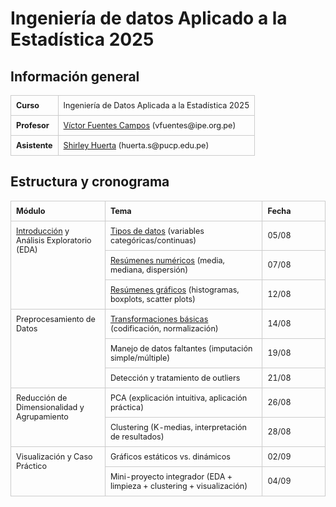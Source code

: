 # Ingeniería de datos Aplicado a la Estadística 2025

## Información general

<table style="width:100%; border-collapse: collapse; font-size:0.9em;">
  <tbody>
    <tr>
      <td style="border:1px solid #ccc; padding:8px; font-weight:bold; vertical-align:top;">
        Curso
      </td>
      <td style="border:1px solid #ccc; padding:8px; vertical-align:top;">
        Ingeniería de Datos Aplicada a la Estadística 2025
      </td>
    </tr>
    <tr>
      <td style="border:1px solid #ccc; padding:8px; font-weight:bold; vertical-align:top;">
        Profesor
      </td>
      <td style="border:1px solid #ccc; padding:8px; vertical-align:top;">
        <a href="https://www.linkedin.com/in/vfuentesc/">Víctor Fuentes Campos</a> (vfuentes@ipe.org.pe)
      </td>
    </tr>
    <tr>
      <td style="border:1px solid #ccc; padding:8px; font-weight:bold; vertical-align:top;">
        Asistente
      </td>
      <td style="border:1px solid #ccc; padding:8px; vertical-align:top;">
        <a href="https://www.linkedin.com/in/shirley-huerta/">Shirley Huerta</a> (huerta.s@pucp.edu.pe)
      </td>
    </tr>
  </tbody>
</table>

## Estructura y cronograma

<table style="width:100%; border-collapse: collapse; font-size:0.9em;">
  <colgroup>
    <col style="width:30%;">
    <col style="width:50%;">
    <col style="width:20%;">
  </colgroup>
  <thead>
    <tr>
      <th style="border:1px solid #ccc; padding:8px; text-align:left;">Módulo</th>
      <th style="border:1px solid #ccc; padding:8px; text-align:left;">Tema</th>
      <th style="border:1px solid #ccc; padding:8px; text-align:left;">Fecha</th>
    </tr>
  </thead>
  <tbody>
    <tr>
      <td rowspan="3" style="border:1px solid #ccc; padding:8px; vertical-align:top;">
        <a href="https://vfuentesc.quarto.pub/0-intro/">Introducción</a> y Análisis Exploratorio (EDA)
      </td>
      <td style="border:1px solid #ccc; padding:8px;">
        <a href="https://vfuentesc.quarto.pub/1-tipos/">Tipos de datos</a> (variables categóricas/continuas)
      </td>
      <td style="border:1px solid #ccc; padding:8px;">05/08</td>
    </tr>
    <tr>
      <td style="border:1px solid #ccc; padding:8px;">
        <a href="https://vfuentesc.quarto.pub/2-resumenes-numericos/">Resúmenes numéricos</a> (media, mediana, dispersión)
      </td>
      <td style="border:1px solid #ccc; padding:8px;">07/08</td>
    </tr>
    <tr>
      <td style="border:1px solid #ccc; padding:8px;">
        <a href="https://vfuentesc.quarto.pub/3-resumenes-graficos/">Resúmenes gráficos</a> (histogramas, boxplots, scatter plots)
      </td>
      <td style="border:1px solid #ccc; padding:8px;">12/08</td>
    </tr>
    <tr>
      <td rowspan="3" style="border:1px solid #ccc; padding:8px; vertical-align:top;">
        Preprocesamiento de Datos
      </td>
      <td style="border:1px solid #ccc; padding:8px;">
        <a href="https://vfuentesc.quarto.pub/4-transformaciones/">Transformaciones básicas</a> (codificación, normalización)
      </td>
      <td style="border:1px solid #ccc; padding:8px;">14/08</td>
    </tr>
    <tr>
      <td style="border:1px solid #ccc; padding:8px;">
        Manejo de datos faltantes (imputación simple/múltiple)
      </td>
      <td style="border:1px solid #ccc; padding:8px;">19/08</td>
    </tr>
    <tr>
      <td style="border:1px solid #ccc; padding:8px;">
        Detección y tratamiento de outliers
      </td>
      <td style="border:1px solid #ccc; padding:8px;">21/08</td>
    </tr>
    <tr>
      <td rowspan="2" style="border:1px solid #ccc; padding:8px; vertical-align:top;">
        Reducción de Dimensionalidad y Agrupamiento
      </td>
      <td style="border:1px solid #ccc; padding:8px;">
        PCA (explicación intuitiva, aplicación práctica)
      </td>
      <td style="border:1px solid #ccc; padding:8px;">26/08</td>
    </tr>
    <tr>
      <td style="border:1px solid #ccc; padding:8px;">
        Clustering (K-medias, interpretación de resultados)
      </td>
      <td style="border:1px solid #ccc; padding:8px;">28/08</td>
    </tr>
    <tr>
      <td rowspan="2" style="border:1px solid #ccc; padding:8px; vertical-align:top;">
        Visualización y Caso Práctico
      </td>
      <td style="border:1px solid #ccc; padding:8px;">
        Gráficos estáticos vs. dinámicos
      </td>
      <td style="border:1px solid #ccc; padding:8px;">02/09</td>
    </tr>
    <tr>
      <td style="border:1px solid #ccc; padding:8px;">
        Mini-proyecto integrador (EDA + limpieza + clustering + visualización)
      </td>
      <td style="border:1px solid #ccc; padding:8px;">04/09</td>
    </tr>
  </tbody>
</table>
